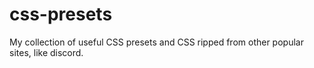 # css-presets
My collection of useful CSS presets and CSS ripped from other popular sites, like discord.
